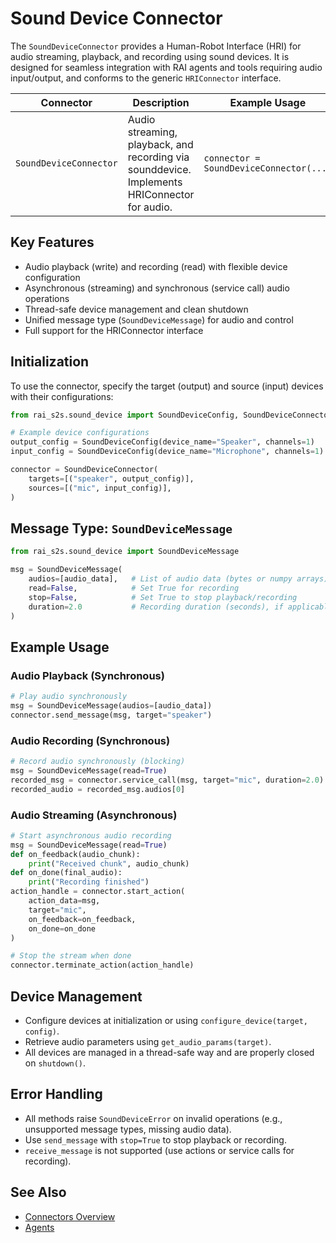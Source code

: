 # Sound Device Connector

The `SoundDeviceConnector` provides a Human-Robot Interface (HRI) for audio streaming, playback, and recording using sound devices. It is designed for seamless integration with RAI agents and tools requiring audio input/output, and conforms to the generic `HRIConnector` interface.

| Connector              | Description                                                                                  | Example Usage                           |
| ---------------------- | -------------------------------------------------------------------------------------------- | --------------------------------------- |
| `SoundDeviceConnector` | Audio streaming, playback, and recording via sounddevice. Implements HRIConnector for audio. | `connector = SoundDeviceConnector(...)` |

## Key Features

-   Audio playback (write) and recording (read) with flexible device configuration
-   Asynchronous (streaming) and synchronous (service call) audio operations
-   Thread-safe device management and clean shutdown
-   Unified message type (`SoundDeviceMessage`) for audio and control
-   Full support for the HRIConnector interface

## Initialization

To use the connector, specify the target (output) and source (input) devices with their configurations:

```python
from rai_s2s.sound_device import SoundDeviceConfig, SoundDeviceConnector

# Example device configurations
output_config = SoundDeviceConfig(device_name="Speaker", channels=1)
input_config = SoundDeviceConfig(device_name="Microphone", channels=1)

connector = SoundDeviceConnector(
    targets=[("speaker", output_config)],
    sources=[("mic", input_config)],
)
```

## Message Type: `SoundDeviceMessage`

```python
from rai_s2s.sound_device import SoundDeviceMessage

msg = SoundDeviceMessage(
    audios=[audio_data],   # List of audio data (bytes or numpy arrays)
    read=False,            # Set True for recording
    stop=False,            # Set True to stop playback/recording
    duration=2.0           # Recording duration (seconds), if applicable
)
```

## Example Usage

### Audio Playback (Synchronous)

```python
# Play audio synchronously
msg = SoundDeviceMessage(audios=[audio_data])
connector.send_message(msg, target="speaker")
```

### Audio Recording (Synchronous)

```python
# Record audio synchronously (blocking)
msg = SoundDeviceMessage(read=True)
recorded_msg = connector.service_call(msg, target="mic", duration=2.0)
recorded_audio = recorded_msg.audios[0]
```

### Audio Streaming (Asynchronous)

```python
# Start asynchronous audio recording
msg = SoundDeviceMessage(read=True)
def on_feedback(audio_chunk):
    print("Received chunk", audio_chunk)
def on_done(final_audio):
    print("Recording finished")
action_handle = connector.start_action(
    action_data=msg,
    target="mic",
    on_feedback=on_feedback,
    on_done=on_done
)

# Stop the stream when done
connector.terminate_action(action_handle)
```

## Device Management

-   Configure devices at initialization or using `configure_device(target, config)`.
-   Retrieve audio parameters using `get_audio_params(target)`.
-   All devices are managed in a thread-safe way and are properly closed on `shutdown()`.

## Error Handling

-   All methods raise `SoundDeviceError` on invalid operations (e.g., unsupported message types, missing audio data).
-   Use `send_message` with `stop=True` to stop playback or recording.
-   `receive_message` is not supported (use actions or service calls for recording).

## See Also

-   [Connectors Overview](../API_documentation/connectors/overview.md)
-   [Agents](../API_documentation/agents/overview.md)

